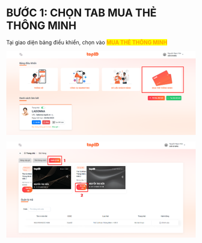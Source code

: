 # BƯỚC 1: CHỌN TAB MUA THẺ THÔNG MINH

Tại giao diện bảng điều khiển, chọn vào <mark style="color:orange;">**MUA THẺ THÔNG MINH**</mark>

![](<../../../.gitbook/assets/image (1).png>)



![](<../../../.gitbook/assets/kich hoat the.png>)

